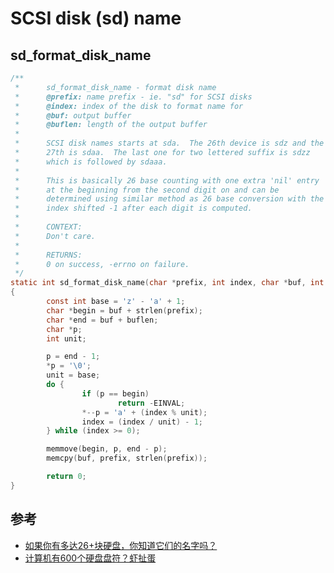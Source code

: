 SCSI disk (sd) name
===================

sd_format_disk_name
-------------------

```C drivers\scsi\sd.c:sd_format_disk_name
/**
 *      sd_format_disk_name - format disk name
 *      @prefix: name prefix - ie. "sd" for SCSI disks
 *      @index: index of the disk to format name for
 *      @buf: output buffer
 *      @buflen: length of the output buffer
 *
 *      SCSI disk names starts at sda.  The 26th device is sdz and the
 *      27th is sdaa.  The last one for two lettered suffix is sdzz
 *      which is followed by sdaaa.
 *
 *      This is basically 26 base counting with one extra 'nil' entry
 *      at the beginning from the second digit on and can be
 *      determined using similar method as 26 base conversion with the
 *      index shifted -1 after each digit is computed.
 *
 *      CONTEXT:
 *      Don't care.
 *
 *      RETURNS:
 *      0 on success, -errno on failure.
 */
static int sd_format_disk_name(char *prefix, int index, char *buf, int buflen)
{
        const int base = 'z' - 'a' + 1;
        char *begin = buf + strlen(prefix);
        char *end = buf + buflen;
        char *p;
        int unit;

        p = end - 1;
        *p = '\0';
        unit = base;
        do {
                if (p == begin)
                        return -EINVAL;
                *--p = 'a' + (index % unit);
                index = (index / unit) - 1;
        } while (index >= 0);

        memmove(begin, p, end - p);
        memcpy(buf, prefix, strlen(prefix));

        return 0;
}
```

参考
----

* [如果你有多达26+块硬盘，你知道它们的名字吗？](https://fosschef.wordpress.com/2011/01/11/do-you-know-how-the-drives-name-when-they-exceed-26/)
* [计算机有600个硬盘盘符？虾扯蛋](https://03k.org/computer-panfu.html)
